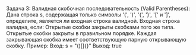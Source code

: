 Задача 3:
Валидная скобочная последовательность (Valid Parentheses): Дана строка s, содержащая только символы '(', ')', '{', '}', '[' и ']', определите, является ли входная строка валидной. Входная строка валидна, если:
Открытые скобки закрыты скобками того же типа.
Открытые скобки закрыты в правильном порядке.
Каждая закрывающая скобка имеет соответствующую парную открывающую скобку.
Пример:
Вход: s = "()[]{}"
Выход: true
